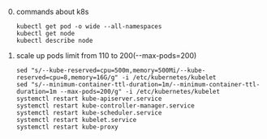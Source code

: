 0. commands about k8s
    ```
    kubectl get pod -o wide --all-namespaces
    kubectl get node
    kubectl describe node
    ```
0. scale up pods limit from 110 to 200(--max-pods=200)
    ```
    sed "s/--kube-reserved=cpu=500m,memory=500Mi/--kube-reserved=cpu=8,memory=16G/g" -i /etc/kubernetes/kubelet
    sed "s/--minimum-container-ttl-duration=1m/--minimum-container-ttl-duration=1m --max-pods=200/g" -i /etc/kubernetes/kubelet
    systemctl restart kube-apiserver.service
    systemctl restart kube-controller-manager.service
    systemctl restart kube-scheduler.service
    systemctl restart kubelet.service
    systemctl restart kube-proxy
    
    ```
